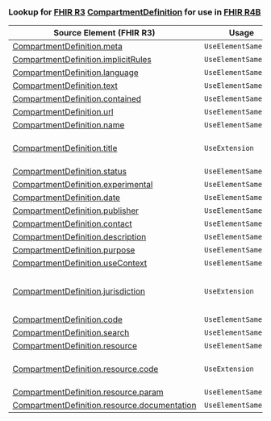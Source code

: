### Lookup for [FHIR R3](https://hl7.org/fhir/STU3/) [CompartmentDefinition](https://hl7.org/fhir/STU3/CompartmentDefinition.html) for use in [FHIR R4B](https://hl7.org/fhir/R4B/)

| Source Element (FHIR R3) | Usage | Target |
| -------------- | ----- | ------ |
| [CompartmentDefinition.meta](https://hl7.org/fhir/STU3/CompartmentDefinition.html#resource) | `UseElementSameName` | [CompartmentDefinition.meta](https://hl7.org/fhir/R4B/CompartmentDefinition.html#resource) |
| [CompartmentDefinition.implicitRules](https://hl7.org/fhir/STU3/CompartmentDefinition.html#resource) | `UseElementSameName` | [CompartmentDefinition.implicitRules](https://hl7.org/fhir/R4B/CompartmentDefinition.html#resource) |
| [CompartmentDefinition.language](https://hl7.org/fhir/STU3/CompartmentDefinition.html#resource) | `UseElementSameName` | [CompartmentDefinition.language](https://hl7.org/fhir/R4B/CompartmentDefinition.html#resource) |
| [CompartmentDefinition.text](https://hl7.org/fhir/STU3/CompartmentDefinition.html#resource) | `UseElementSameName` | [CompartmentDefinition.text](https://hl7.org/fhir/R4B/CompartmentDefinition.html#resource) |
| [CompartmentDefinition.contained](https://hl7.org/fhir/STU3/CompartmentDefinition.html#resource) | `UseElementSameName` | [CompartmentDefinition.contained](https://hl7.org/fhir/R4B/CompartmentDefinition.html#resource) |
| [CompartmentDefinition.url](https://hl7.org/fhir/STU3/CompartmentDefinition.html#resource) | `UseElementSameName` | [CompartmentDefinition.url](https://hl7.org/fhir/R4B/CompartmentDefinition.html#resource) |
| [CompartmentDefinition.name](https://hl7.org/fhir/STU3/CompartmentDefinition.html#resource) | `UseElementSameName` | [CompartmentDefinition.name](https://hl7.org/fhir/R4B/CompartmentDefinition.html#resource) |
| [CompartmentDefinition.title](https://hl7.org/fhir/STU3/CompartmentDefinition.html#resource) | `UseExtension` | [http://hl7.org/fhir/3.0/StructureDefinition/extension-CompartmentDefinition.title](StructureDefinition-ext-R3-CompartmentDefinition.title.html) |
| [CompartmentDefinition.status](https://hl7.org/fhir/STU3/CompartmentDefinition.html#resource) | `UseElementSameName` | [CompartmentDefinition.status](https://hl7.org/fhir/R4B/CompartmentDefinition.html#resource) |
| [CompartmentDefinition.experimental](https://hl7.org/fhir/STU3/CompartmentDefinition.html#resource) | `UseElementSameName` | [CompartmentDefinition.experimental](https://hl7.org/fhir/R4B/CompartmentDefinition.html#resource) |
| [CompartmentDefinition.date](https://hl7.org/fhir/STU3/CompartmentDefinition.html#resource) | `UseElementSameName` | [CompartmentDefinition.date](https://hl7.org/fhir/R4B/CompartmentDefinition.html#resource) |
| [CompartmentDefinition.publisher](https://hl7.org/fhir/STU3/CompartmentDefinition.html#resource) | `UseElementSameName` | [CompartmentDefinition.publisher](https://hl7.org/fhir/R4B/CompartmentDefinition.html#resource) |
| [CompartmentDefinition.contact](https://hl7.org/fhir/STU3/CompartmentDefinition.html#resource) | `UseElementSameName` | [CompartmentDefinition.contact](https://hl7.org/fhir/R4B/CompartmentDefinition.html#resource) |
| [CompartmentDefinition.description](https://hl7.org/fhir/STU3/CompartmentDefinition.html#resource) | `UseElementSameName` | [CompartmentDefinition.description](https://hl7.org/fhir/R4B/CompartmentDefinition.html#resource) |
| [CompartmentDefinition.purpose](https://hl7.org/fhir/STU3/CompartmentDefinition.html#resource) | `UseElementSameName` | [CompartmentDefinition.purpose](https://hl7.org/fhir/R4B/CompartmentDefinition.html#resource) |
| [CompartmentDefinition.useContext](https://hl7.org/fhir/STU3/CompartmentDefinition.html#resource) | `UseElementSameName` | [CompartmentDefinition.useContext](https://hl7.org/fhir/R4B/CompartmentDefinition.html#resource) |
| [CompartmentDefinition.jurisdiction](https://hl7.org/fhir/STU3/CompartmentDefinition.html#resource) | `UseExtension` | [http://hl7.org/fhir/3.0/StructureDefinition/extension-CompartmentDefinition.jurisdiction](StructureDefinition-ext-R3-CompartmentDefinition.jurisdiction.html) |
| [CompartmentDefinition.code](https://hl7.org/fhir/STU3/CompartmentDefinition.html#resource) | `UseElementSameName` | [CompartmentDefinition.code](https://hl7.org/fhir/R4B/CompartmentDefinition.html#resource) |
| [CompartmentDefinition.search](https://hl7.org/fhir/STU3/CompartmentDefinition.html#resource) | `UseElementSameName` | [CompartmentDefinition.search](https://hl7.org/fhir/R4B/CompartmentDefinition.html#resource) |
| [CompartmentDefinition.resource](https://hl7.org/fhir/STU3/CompartmentDefinition.html#resource) | `UseElementSameName` | [CompartmentDefinition.resource](https://hl7.org/fhir/R4B/CompartmentDefinition.html#resource) |
| [CompartmentDefinition.resource.code](https://hl7.org/fhir/STU3/CompartmentDefinition.html#resource) | `UseExtension` | [http://hl7.org/fhir/3.0/StructureDefinition/extension-CompartmentDefinition.resource.code](StructureDefinition-ext-R3-CD.re.code.html) |
| [CompartmentDefinition.resource.param](https://hl7.org/fhir/STU3/CompartmentDefinition.html#resource) | `UseElementSameName` | [CompartmentDefinition.resource.param](https://hl7.org/fhir/R4B/CompartmentDefinition.html#resource) |
| [CompartmentDefinition.resource.documentation](https://hl7.org/fhir/STU3/CompartmentDefinition.html#resource) | `UseElementSameName` | [CompartmentDefinition.resource.documentation](https://hl7.org/fhir/R4B/CompartmentDefinition.html#resource) |
